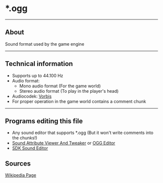 # *.ogg

___

## About

Sound format used by the game engine

___

## Technical information

- Supports up to 44.100 Hz
- Audio format:
  - Mono audio format (For the game world)
  - Stereo audio format (To play in the player's head)
- Audiocodek: [Vorbis](https://en.wikipedia.org/wiki/Vorbis)
- For proper operation in the game world contains a comment chunk

___

## Programs editing this file

- Any sound editor that supports *.ogg (But it won't write comments into the chunks!)
- [Sound Attribute Viewer And Tweaker](../../../modding-tools/audio-video/savandt.md) or [OGG Editor](https://disk.yandex.ru/d/Dcyo0Nt3A3b5g)
- [SDK Sound Editor](../../../modding-tools/sdk/sound-editor/README.md)

## Sources

[Wikipedia Page](https://en.wikipedia.org/wiki/Ogg)
